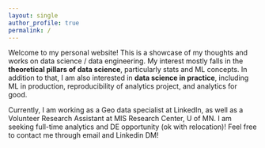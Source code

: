 ```yaml
---
layout: single
author_profile: true
permalink: /
---
```


Welcome to my personal website! This is a showcase of my thoughts and works on data science / data engineering. My interest mostly falls in the **theoretical pillars of data science**, particularly stats and ML concepts. In addition to that, I am also interested in **data science in practice**, including ML in production, reproducibility of analytics project, and analytics for good. 

Currently, I am working as a Geo data specialist at LinkedIn, as well as a Volunteer Research Assistant at MIS Research Center, U of MN. I am seeking full-time analytics and DE opportunity (ok with relocation)! Feel free to contact me through email and Linkedin DM!


